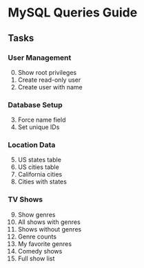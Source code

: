 # MySQL Queries Guide

## Tasks

### User Management
0. Show root privileges
1. Create read-only user
2. Create user with name

### Database Setup
3. Force name field
4. Set unique IDs

### Location Data
5. US states table
6. US cities table
7. California cities
8. Cities with states

### TV Shows
9. Show genres
10. All shows with genres
11. Shows without genres
12. Genre counts
13. My favorite genres
14. Comedy shows
15. Full show list
